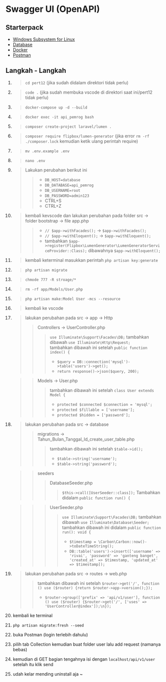 # Swagger UI (OpenAPI)

## Starterpack
- [Windows Subsystem for Linux](https://www.microsoft.com/store/productId/9PDXGNCFSCZV)
- [Database](https://github.com/teamanubot/bhs_pemrograman/tree/main/pert12)
- [Docker](https://www.docker.com/products/docker-desktop)
- [Postman](https://www.postman.com/downloads)


## Langkah - Langkah
1. > `cd pert12` (jika sudah didalam direktori tidak perlu)
2. > `code .` (jika sudah membuka vscode di direktori saat ini/pert12 tidak perlu)
3. > `docker-compose up -d --build`
4. > `docker exec -it api_pemrog bash`
5. > `composer create-project laravel/lumen .`
6. > `composer require flipbox/lumen-generator` (jika error `rm -rf ./composer.lock` kemudian ketik ulang perintah require)
7. > `mv .env.example .env`
8. > `nano .env`
9. > Lakukan perubahan berikut ini
   >> - `DB_HOST=database`
   >> - `DB_DATABASE=api_pemrog`
   >> - `DB_USERNAME=root`
   >> - `DB_PASSWORD=admin123`
   >> - CTRL+S
   >> - CTRL+Z
10. > kembali kevscode dan lakukan perubahan pada folder src -> folder bootstrap -> file app.php
    >> - `// $app->withFacades();` -> `$app->withFacades();`
    >> - `// $app->withEloquent();` -> `$app->withEloquent();`
    >> - tambahkan `$app->register(Flipbox\LumenGenerator\LumenGeneratorServiceProvider::Class);` dibawahnya `$app->withEloquent();`
11. > kembali keterminal masukkan perintah `php artisan key:generate`
12. > `php artisan migrate`
13. > `chmode 777 -R stroage/*`
14. > `rm -rf app/Models/User.php`
15. > `php artisan make:Model User -mcs --resource`
16. > kembali ke vscode
17. > lakukan perubahan pada src -> app -> Http
    >> Controllers -> UserController.php
    >>> `use Illuminate\Support\Facades\DB;` tambahkan dibawah `use Illuminate\Http\Request;`<br>
    >>> tambahkan dibawah ini setelah `public function index() {`
    >>> - `$query = DB::connection('mysql')->table('users')->get();`
    >>> - `return response()->json($query, 200);`
    
    >> Models -> User.php
    >>> tambahkan dibawah ini setelah `class User extends Model {`
    >>> - `protected $connected $connection = 'mysql';`
    >>> - `protected $fillable = ['username'];`
    >>> - `protected $hidden = ['password'];`
18. > lakukan perubahan pada src -> database
    >> migrations -> Tahun_Bulan_Tanggal_Id_create_user_table.php
    >>> tambahkan dibawah ini setelah `$table->id();`
    >>> - `$table->string('username');`
    >>> - `$table->string('password');`<br>
    
    >> seeders<br>
    >>> DatabaseSeeder.php<br>
    >>>> `$this->call([UserSeeder::class]);` Tambahkan didalam `public function run() {`<br>

    >>> UserSeeder.php<br>
    >>>> `use Illuminate\Support\Facades\DB;` tambahkan dibawah `use Illuminate\Database\Seeder;`<br>
    >>>> tambahkan dibawah ini didalam `public function run(): void {`
    >>>> - `$timestamp = \Carbon\Carbon::now()->toDateTimeString();`
    >>>> - `DB::table('users')->insert(['username' => 'rivai', 'password' => 'ganteng banget', 'created_at' => $timestamp, 'updated_at' => $timestamp]);`
19. > lakukan perubahan pada src -> routes -> web.php
    >> tambahkan dibawah ini setelah `$router->get('/', function () use ($router) {return $router->app->version();});`
    >> - `$router->group(['prefix' => 'api/v1/user'], function () use ($router) {$router->get('/', ['uses' => 'UserController@index']);\n});`
20. kembali ke terminal
21. `php artisan migrate:fresh --seed`
22. buka Postman (login terlebih dahulu)
23. pilih tab Collection kemudian buat folder user lalu add request (namanya bebas)
24. kemudian di GET bagian tengahnya isi dengan `localhost/api/v1/user` setelah itu klik send
25. udah kelar mending uninstall aja ~